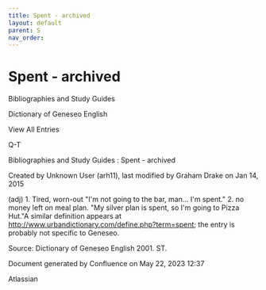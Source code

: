 ```yaml
---
title: Spent - archived
layout: default
parent: S
nav_order:
---
```


# Spent - archived

Bibliographies and Study Guides

Dictionary of Geneseo English

View All Entries

Q-T

Bibliographies and Study Guides : Spent - archived

Created by  Unknown User (arh11), last modified by  Graham Drake on Jan 14, 2015

(adj) 1. Tired, worn-out &quot;I'm not going to the bar, man... I'm spent.&quot; 2. no money left on meal plan. &quot;My silver plan is spent, so I'm going to Pizza Hut.&quot;A similar definition appears at http://www.urbandictionary.com/define.php?term=spent; the entry is probably not specific to Geneseo.

Source: Dictionary of Geneseo English 2001. ST.

Document generated by Confluence on May 22, 2023 12:37

Atlassian
